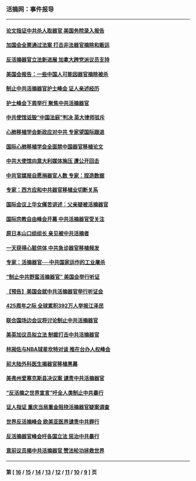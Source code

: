### 活摘网：事件报导
---
#### [论文指证中共杀人取器官 美国务院录入报告](../../pages/nf5877/n13999890.md?05230430) 
#### [加国会全票通过法案 打击非法器官摘除和贩运](../../pages/nf5877/n13884924.md?05230430) 
#### [反活摘器官立法新进展 加拿大跨党派议员支持](../../pages/nf5877/n13876061.md?05230430) 
#### [美国会报告：一些中国人可能因器官摘除被杀](../../pages/nf5877/n13867964.md?05230430) 
#### [制止中共活摘器官护士峰会 证人亲述经历](../../pages/nf5877/n13859007.md?05230430) 
#### [护士峰会下周举行 聚焦中共活摘器官](../../pages/nf5877/n13855418.md?05230430) 
#### [中共使馆诋毁“中国法庭”判决 英大律师驳斥](../../pages/nf5877/n13833945.md?05230430) 
#### [心肺移植学会新政应对中共 专家望国际跟进](../../pages/nf5877/n13829043.md?05230430) 
#### [国际心肺移植学会全面禁中国器官移植论文](../../pages/nf5877/n13827785.md?05230430) 
#### [中共大使馆向意大利媒体施压 遭公开回击](../../pages/nf5877/n13826038.md?05230430) 
#### [中共官媒报自愿捐器官人数 专家：捏造数据](../../pages/nf5877/n13814130.md?05230430) 
#### [专家：西方应和中共器官移植业切断关系](../../pages/nf5877/n13772828.md?05230430) 
#### [国际会议上华女痛苦讲述：父亲疑被活摘器官](../../pages/nf5877/n13771583.md?05230430) 
#### [国际宗教自由峰会开幕 中共活摘器官受关注](../../pages/nf5877/n13769995.md?05230430) 
#### [原日本山口组组长 亲见被中共活摘者](../../pages/nf5877/n13767360.md?05230430) 
#### [一天获得心脏供体 中共急诊器官移植频发](../../pages/nf5877/n13764689.md?05230430) 
#### [专家：活摘器官──中共国家运作的工业屠杀](../../pages/nf5877/n13761178.md?05230430) 
#### [“制止中共野蛮活摘器官” 美国会举行听证](../../pages/nf5877/n13735831.md?05230430) 
#### [【预告】美国会就中共活摘器官举行听证会](../../pages/nf5877/n13732843.md?05230430) 
#### [425周年之际 全球累积392万人举报江泽民](../../pages/nf5877/n13719232.md?05230430) 
#### [联合国场边会议将讨论制止中共活摘器官](../../pages/nf5877/n13656361.md?05230430) 
#### [美英加议员拟立法 制裁打击中共活摘器官](../../pages/nf5877/n13430251.md?05230430) 
#### [林昶佐与NBA球星坎特对谈 推在台办人权峰会](../../pages/nf5877/n13414467.md?05230430) 
#### [前大陆外科医生揭器官移植黑幕](../../pages/nf5877/n13401416.md?05230430) 
#### [美弗州爱塞克斯县决议案 谴责中共活摘器官](../../pages/nf5877/n13320919.md?05230430) 
#### [“反活摘之世界宣言”吁全人类制止中共暴行](../../pages/nf5877/n13259730.md?05230430) 
#### [证人指证 重庆当局重金阻挠活摘器官疑案调查](../../pages/nf5877/n13259127.md?05230430) 
#### [世界反活摘峰会 欧美亚医界谴责中共罪行](../../pages/nf5877/n13253550.md?05230430) 
#### [反活摘器官峰会吁各国立法 惩治中共暴行](../../pages/nf5877/n13245052.md?05230430) 
#### [意前议员揭中共活摘器官 赞法轮功拯救世界](../../pages/nf5877/n13203445.md?05230430) 

---
#### 第 [ [16](./16.md?05230430) / [15](./15.md?05230430) / [14](./14.md?05230430) / [13](./13.md?05230430) / [12](./12.md?05230430) / [11](./11.md?05230430) / [10](./10.md?05230430) / [9](./9.md?05230430) ] 页
